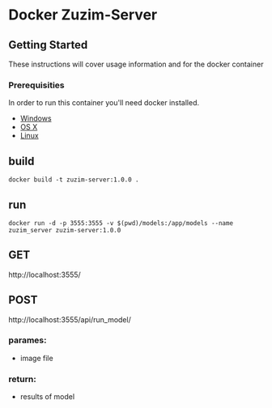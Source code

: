 # Docker Zuzim-Server


## Getting Started

These instructions will cover usage information and for the docker container 

### Prerequisities


In order to run this container you'll need docker installed.

* [Windows](https://docs.docker.com/windows/started)
* [OS X](https://docs.docker.com/mac/started/)
* [Linux](https://docs.docker.com/linux/started/)


## build
```shell
docker build -t zuzim-server:1.0.0 .
```

## run

```shell
docker run -d -p 3555:3555 -v $(pwd)/models:/app/models --name zuzim_server zuzim-server:1.0.0
```
## GET
http://localhost:3555/

## POST
http://localhost:3555/api/run_model/

### parames:<br>
  * image file<br>
### return:<br>
  * results of model